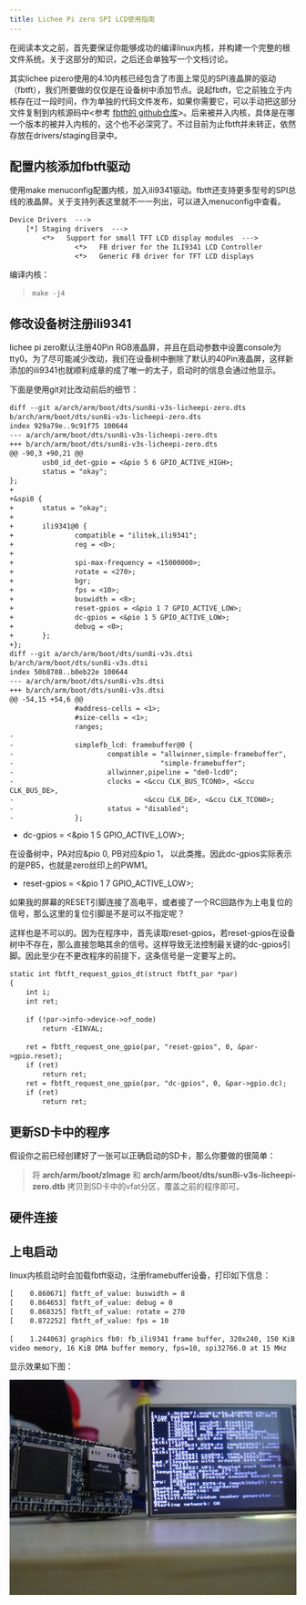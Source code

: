 ```yaml
---
title: Lichee Pi zero SPI LCD使用指南
---
```


在阅读本文之前，首先要保证你能够成功的编译linux内核，并构建一个完整的根文件系统。关于这部分的知识，之后还会单独写一个文档讨论。

其实lichee pizero使用的4.10内核已经包含了市面上常见的SPI液晶屏的驱动（fbtft），我们所要做的仅仅是在设备树中添加节点。说起fbtft，它之前独立于内核存在过一段时间，作为单独的代码文件发布，如果你需要它，可以手动把这部分文件复制到内核源码中\<参考 [fbtft的 github仓库](https://github.com/notro/fbtft)\>。后来被并入内核，具体是在哪一个版本的被并入内核的，这个也不必深究了。不过目前为止fbtft并未转正，依然存放在drivers/staging目录中。

## 配置内核添加fbtft驱动


使用make menuconfig配置内核，加入ili9341驱动。fbtft还支持更多型号的SPI总线的液晶屏。关于支持列表这里就不一一列出，可以进入menuconfig中查看。

```
Device Drivers  --->
    [*] Staging drivers  --->
        <*>   Support for small TFT LCD display modules  --->
                <*>   FB driver for the ILI9341 LCD Controller
                <*>   Generic FB driver for TFT LCD displays
```

编译内核：

> `make -j4`

## 修改设备树注册ili9341


lichee pi zero默认注册40Pin RGB液晶屏，并且在启动参数中设置console为tty0。为了尽可能减少改动，我们在设备树中删除了默认的40Pin液晶屏，这样新添加的ili9341也就顺利成章的成了唯一的太子，启动时的信息会通过他显示。

下面是使用git对比改动前后的细节：

```
diff --git a/arch/arm/boot/dts/sun8i-v3s-licheepi-zero.dts b/arch/arm/boot/dts/sun8i-v3s-licheepi-zero.dts
index 929a79e..9c91f75 100644
--- a/arch/arm/boot/dts/sun8i-v3s-licheepi-zero.dts
+++ b/arch/arm/boot/dts/sun8i-v3s-licheepi-zero.dts
@@ -90,3 +90,21 @@
        usb0_id_det-gpio = <&pio 5 6 GPIO_ACTIVE_HIGH>;
        status = "okay";
};
+
+&spi0 {
+       status = "okay";
+
+       ili9341@0 {
+               compatible = "ilitek,ili9341";
+               reg = <0>;
+
+               spi-max-frequency = <15000000>;
+               rotate = <270>;
+               bgr;
+               fps = <10>;
+               buswidth = <8>;
+               reset-gpios = <&pio 1 7 GPIO_ACTIVE_LOW>;
+               dc-gpios = <&pio 1 5 GPIO_ACTIVE_LOW>;
+               debug = <0>;
+       };
+};
diff --git a/arch/arm/boot/dts/sun8i-v3s.dtsi b/arch/arm/boot/dts/sun8i-v3s.dtsi
index 50b8788..b0eb22e 100644
--- a/arch/arm/boot/dts/sun8i-v3s.dtsi
+++ b/arch/arm/boot/dts/sun8i-v3s.dtsi
@@ -54,15 +54,6 @@
                #address-cells = <1>;
                #size-cells = <1>;
                ranges;
-
-               simplefb_lcd: framebuffer@0 {
-                       compatible = "allwinner,simple-framebuffer",
-                                    "simple-framebuffer";
-                       allwinner,pipeline = "de0-lcd0";
-                       clocks = <&ccu CLK_BUS_TCON0>, <&ccu CLK_BUS_DE>,
-                                <&ccu CLK_DE>, <&ccu CLK_TCON0>;
-                       status = "disabled";
-               };
```


-   dc-gpios = \<&pio 1 5 GPIO\_ACTIVE\_LOW\>;

在设备树中，PA对应&pio 0, PB对应&pio 1，
以此类推。因此dc-gpios实际表示的是PB5，也就是zero丝印上的PWM1。

-   reset-gpios = \<&pio 1 7 GPIO\_ACTIVE\_LOW\>;

如果我的屏幕的RESET引脚连接了高电平，或者接了一个RC回路作为上电复位的信号，那么这里的复位引脚是不是可以不指定呢？

这样也是不可以的。因为在程序中，首先读取reset-gpios，若reset-gpios在设备树中不存在，那么直接忽略其余的信号。这样导致无法控制最关键的dc-gpios引脚。因此至少在不更改程序的前提下，这条信号是一定要写上的。

```
static int fbtft_request_gpios_dt(struct fbtft_par *par)
{
    int i;
    int ret;

    if (!par->info->device->of_node)
        return -EINVAL;

    ret = fbtft_request_one_gpio(par, "reset-gpios", 0, &par->gpio.reset);
    if (ret)
        return ret;
    ret = fbtft_request_one_gpio(par, "dc-gpios", 0, &par->gpio.dc);
    if (ret)
        return ret;
```

## 更新SD卡中的程序


假设你之前已经创建好了一张可以正确启动的SD卡，那么你要做的很简单：

> 将 **arch/arm/boot/zImage** 和
> **arch/arm/boot/dts/sun8i-v3s-licheepi-zero.dtb**
> 拷贝到SD卡中的vfat分区，覆盖之前的程序即可。

## 硬件连接


## 上电启动


linux内核启动时会加载fbtft驱动，注册framebuffer设备，打印如下信息：

```
[    0.860671] fbtft_of_value: buswidth = 8
[    0.864653] fbtft_of_value: debug = 0
[    0.868325] fbtft_of_value: rotate = 270
[    0.872252] fbtft_of_value: fps = 10

[    1.244063] graphics fb0: fb_ili9341 frame buffer, 320x240, 150 KiB video memory, 16 KiB DMA buffer memory, fps=10, spi32766.0 at 15 MHz
```

显示效果如下图：

![](./../static/Contribution/article_29.jpg)

